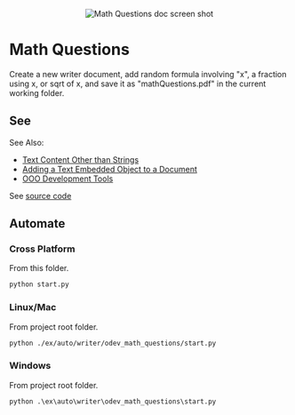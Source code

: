<p align="center">
<img src="https://user-images.githubusercontent.com/4193389/184980421-c2c621cb-1f57-49b5-8206-9ab8ffd84cd9.png" alt="Math Questions doc screen shot"/>
</p>

# Math Questions

Create a new writer document, add random formula involving "x",  a fraction using x, or sqrt of x, and save it as "mathQuestions.pdf" in the current working folder.

## See

See Also:

- [Text Content Other than Strings]
- [Adding a Text Embedded Object to a Document]
- [OOO Development Tools]

See [source code](./start.py)

## Automate

### Cross Platform

From this folder.

```sh
python start.py
```

### Linux/Mac

From project root folder.

```sh
python ./ex/auto/writer/odev_math_questions/start.py
```

### Windows

From project root folder.

```ps
python .\ex\auto\writer\odev_math_questions\start.py
```

[Text Content Other than Strings]: https://python-ooo-dev-tools.readthedocs.io/en/latest/odev/part2/chapter07.html
[Adding a Text Embedded Object to a Document]: https://python-ooo-dev-tools.readthedocs.io/en/latest/odev/part2/chapter07.html#adding-a-text-embedded-object-to-a-document
[OOO Development Tools]: https://python-ooo-dev-tools.readthedocs.io/en/latest/
